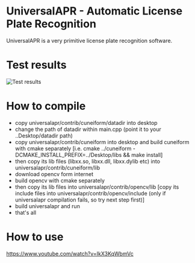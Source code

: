 # UniversalAPR - Automatic License Plate Recognition
UniversalAPR is a very primitive license plate recognition software.

# Test results

![Test results](https://resmim.net/f/gRUsTx.jpg)


# How to compile
- copy universalapr/contrib/cuneiform/datadir into desktop
- change the path of datadir within main.cpp (point it to your ..Desktop/datadir path)
- copy universalapr/contrib/cuneiform into desktop and build cuneiform with cmake separately
  [i.e. cmake ../cuneiform -DCMAKE_INSTALL_PREFIX=../Desktop/libs && make install]
- then copy its lib files (libxx.so, libxx.dll, libxx.dylib etc) into universalapr/contrib/cuneiform/lib
- download opencv form internet
- build opencv with cmake separately
- then copy its lib files into universalapr/contrib/opencv/lib
  [copy its include files into universalapr/contrib/opencv/include (only if universalapr compilation fails, so try next step first)]
- build universalapr and run
- that's all

# How to use

https://www.youtube.com/watch?v=IkX3KqWbmVc
